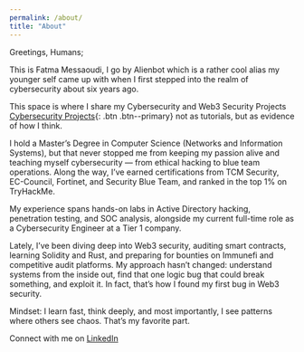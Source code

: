 ```yaml
---
permalink: /about/
title: "About"
---
```


Greetings, Humans;

This is Fatma Messaoudi, I go by Alienbot which is a rather cool alias my younger self came up with when I first stepped into the realm of cybersecurity about six years ago.

This space is where I share my Cybersecurity and Web3 Security Projects [Cybersecurity Projects](http://localhost:4000/projects/){: .btn .btn--primary} not as tutorials, but as evidence of how I think.

I hold a Master’s Degree in Computer Science (Networks and Information Systems), but that never stopped me from keeping my passion alive and teaching myself cybersecurity — from ethical hacking to blue team operations. Along the way, I’ve earned certifications from TCM Security, EC-Council, Fortinet, and Security Blue Team, and ranked in the top 1% on TryHackMe.

My experience spans hands-on labs in Active Directory hacking, penetration testing, and SOC analysis, alongside my current full-time role as a Cybersecurity Engineer at a Tier 1 company.

Lately, I’ve been diving deep into Web3 security, auditing smart contracts, learning Solidity and Rust, and preparing for bounties on Immunefi and competitive audit platforms. My approach hasn’t changed: understand systems from the inside out, find that one logic bug that could break something, and exploit it. In fact, that’s how I found my first bug in Web3 security.

Mindset: I learn fast, think deeply, and most importantly, I see patterns where others see chaos. That’s my favorite part.

Connect with me on [LinkedIn](https://www.linkedin.com/in/fmessaoudi)

